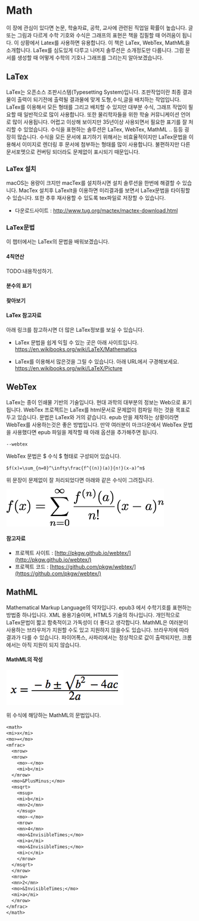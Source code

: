 # Math
이 장에 관심이 있다면 논문, 학술자료, 공학, 교사에 관련된 직업일 확률이 높습니다.
글 또는 그림과 다르게 수학 기호와 수식은 그래프의 표현은 책을 집필할 때 어려움이 됩니다. 이 상황에서 Latex를 사용하면 유용합니다.
이 책은 LaTex, WebTex, MathML을 소개합니다. LaTex를 심도있게 다루고 나머지 솔루션은 소개정도만 다룹니다.
그럼 문서를 생성할 때 어떻게 수학의 기호나 그래프를 그리는지 알아보겠습니다.

## LaTex
LaTex는 오픈소스 조판시스템(Typesetting System)입니다.
조판작업이란 최종 결과물이 출력이 되기전에 출력될 결과물에 맞게 도형,수식,글을 배치하는 작업입니다.
LaTex를 이용해서 모든 형태를 그리고 배치할 수 있지만 대부분 수식, 그래프 작업이 필요할 때 일반적으로 많이 사용합니다.
또한 물리학자들을 위한 학술 커뮤니케이션 언어로 많이 사용됩니다. 어렵고 이상해 보이지만 35년이상 사용되면서 필요한 표기를 잘 처리할 수 있었습니다.
수식을 표현하는 솔루션은 LaTex, WebTex, MathML .. 등등 굉장히 많습니다.
수식을 모든 문서에 표기하기 위해서는 비효율적이지만 LaTex문법을 이용해서 이미지로 렌더링 후 문서에 첨부하는 형태를 많이 사용합니다.
불편하지만 다른 문서포멧으로 컨버팅 되더라도 문제없이 표시되기 때문입니다.

### LaTex 설치
macOS는 용량이 크지만 macTex를 설치하시면 설치 솔루션을 한번에 해결할 수 있습니다.
MacTex 설치후 LaTexIt을 이용하면 미리결과를 보면서 LaTex문법을 타이핑할 수 있습니다.
또한 추후 재사용할 수 있도록 tex파일로 저장할 수 있습니다.

- 다운로드사이트 : http://www.tug.org/mactex/mactex-download.html

### LaTex문법
이 챕터에서는 LaTex의 문법을 배워보겠습니다.

#### 4칙연산
TODO:내용작성하기.

#### 분수의 표기

#### 찾아보기

#### LaTex 참고자료
아래 링크를 참고하시면 더 많은 LaTex정보를 보실 수 있습니다.

- LaTex 문법을 쉽게 익힐 수 있는 곳은 아래 사이트입니다.
	https://en.wikibooks.org/wiki/LaTeX/Mathematics

- LaTex를 이용해서 많은것을 그릴 수 있습니다. 아래 URL에서 구경해보세요.
	https://en.wikibooks.org/wiki/LaTeX/Picture


## WebTex
LaTex는 종이 인쇄물 기반의 기술입니다. 현대 과학의 대부분의 정보는 Web으로 표기됩니다.
WebTex 프로젝트는 LaTex를 html문서로 문제없이 컴파일 하는 것을 목표로 두고 있습니다.
문법은 LaTex와 거의 같습니다. epub 만을 제작하는 상황이라면 WebTex를 사용하는것은 좋은 방법입니다.
만약 여러분이 마크다운에서 WebTex 문법을 사용했다면 epub 파일을 제작할 때 아래 옵션을 추가해주면 됩니다.

	--webtex

WebTex 문법은 $ 수식 $ 형태로 구성되어 있습니다.

    $f(x)=\sum_{n=0}^\infty\frac{f^{(n)}(a)}{n!}(x-a)^n$

위 문장이 문제없이 잘 처리되었다면 아래와 같은 수식이 그려집니다.

![latex_example](figures/latex_example.png?raw=true)

#### 참고자료
- 프로젝트 사이트 : [http://pkgw.github.io/webtex/](http://pkgw.github.io/webtex/)
- 프로젝트 코드 : [https://github.com/pkgw/webtex/](https://github.com/pkgw/webtex/)

## MathML
Mathematical Markup Language의 약자입니다.
epub3 에서 수학기호를 표현하는 방법중 하나입니다.
XML 용용기술이며, HTML5 기술의 하나입니다.
개인적으로 LaTex문법이 짧고 함축적이고 가독성이 더 좋다고 생각합니다.
MathML은 여러분이 사용하는 브라우저가 지원할 수도 있고 지원하지 않을수도 있습니다.
브라우저에 따라 결과가 다를 수 있습니다.
파이어폭스, 사파리에서는 정상적으로 값이 출력되지만, 크롬에서는 아직 지원이 되지 않습니다.


#### MathML의 작성

![mathml_example](figures/mathml_example.png?raw=true)

위 수식에 해당하는 MathML의 문법입니다.

    <math>
    <mi>x</mi>
    <mo>=</mo>
    <mfrac>
      <mrow>
      <mrow>
        <mo>-</mo>
        <mi>b</mi>
      </mrow>
      <mo>&PlusMinus;</mo>
      <msqrt>
        <msup>
        <mi>b</mi>
        <mn>2</mn>
        </msup>
        <mo>-</mo>
        <mrow>
        <mn>4</mn>
        <mo>&InvisibleTimes;</mo>
        <mi>a</mi>
        <mo>&InvisibleTimes;</mo>
        <mi>c</mi>
        </mrow>
      </msqrt>
      </mrow>
      <mrow>
      <mn>2</mn>
      <mo>&InvisibleTimes;</mo>
      <mi>a</mi>
      </mrow>
    </mfrac>
    </math>